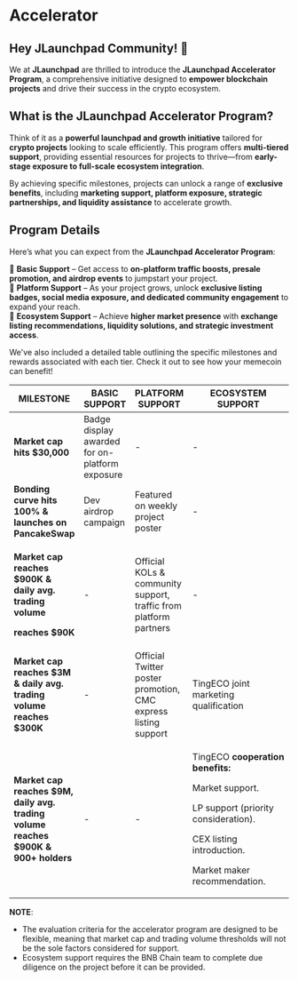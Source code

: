 # Accelerator

## **Hey JLaunchpad Community! 🚀**

We at **JLaunchpad** are thrilled to introduce the **JLaunchpad Accelerator Program**, a comprehensive initiative designed to **empower blockchain projects** and drive their success in the crypto ecosystem.

## **What is the JLaunchpad Accelerator Program?**

Think of it as a **powerful launchpad and growth initiative** tailored for **crypto projects** looking to scale efficiently. This program offers **multi-tiered support**, providing essential resources for projects to thrive—from **early-stage exposure to full-scale ecosystem integration**.

By achieving specific milestones, projects can unlock a range of **exclusive benefits**, including **marketing support, platform exposure, strategic partnerships, and liquidity assistance** to accelerate growth.

## **Program Details**

Here’s what you can expect from the **JLaunchpad Accelerator Program**:

🔹 **Basic Support** – Get access to **on-platform traffic boosts, presale promotion, and airdrop events** to jumpstart your project.\
🔹 **Platform Support** – As your project grows, unlock **exclusive listing badges, social media exposure, and dedicated community engagement** to expand your reach.\
🔹 **Ecosystem Support** – Achieve **higher market presence** with **exchange listing recommendations, liquidity solutions, and strategic investment access**.

We've also included a detailed table outlining the specific milestones and rewards associated with each tier. Check it out to see how your memecoin can benefit!

<table><thead><tr><th>MILESTONE</th><th>BASIC SUPPORT</th><th>PLATFORM SUPPORT</th><th width="208.30078125">ECOSYSTEM SUPPORT</th></tr></thead><tbody><tr><td><strong>Market cap hits $30,000</strong></td><td>Badge display awarded for on-platform exposure</td><td>-</td><td>-</td></tr><tr><td><strong>Bonding curve</strong> <strong>hits 100% &#x26; launches on PancakeSwap</strong></td><td>Dev airdrop campaign</td><td>Featured on weekly project poster</td><td>-</td></tr><tr><td><p><strong>Market cap reaches $900K &#x26; daily avg. trading volume</strong> </p><p><strong>reaches $90K</strong></p></td><td>-</td><td>Official KOLs &#x26; community support, traffic from platform partners</td><td>-</td></tr><tr><td><strong>Market cap reaches $3M &#x26; daily avg. trading volume reaches $300K</strong></td><td>-</td><td>Official Twitter poster promotion, CMC express listing support</td><td>TingECO joint marketing qualification</td></tr><tr><td><strong>Market cap reaches $9M, daily avg. trading volume reaches $900K &#x26; 900+ holders</strong></td><td>-</td><td>-</td><td><p>TingECO <strong>cooperation benefits:</strong> </p><p>Market support. </p><p>LP support (priority consideration). </p><p>CEX listing introduction.</p><p>Market maker recommendation.</p></td></tr></tbody></table>

**NOTE**:

* The evaluation criteria for the accelerator program are designed to be flexible, meaning that market cap and trading volume thresholds will not be the sole factors considered for support.
* Ecosystem support requires the BNB Chain team to complete due diligence on the project before it can be provided.
